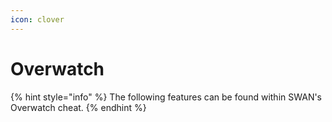 ```yaml
---
icon: clover
---
```


# Overwatch

{% hint style="info" %}
The following features can be found within SWAN's Overwatch cheat.
{% endhint %}

